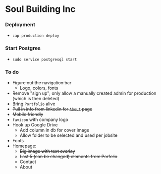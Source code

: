 # Soul Building Inc

### Deployment
* `cap production deploy`

### Start Postgres
* `sudo service postgresql start`


### To do
* ~~Figure out the navigation bar~~
  * Logo, colors, fonts
* Remove "sign up"; only allow a manually created admin for production (which is then deleted)
* Bring `Portfolio` alive
* ~~Pull in info from linkedin for `About` page~~
* ~~Mobile friendly~~
* `favicon` with company logo
* Hook up Google Drive
  * Add column in db for cover image
  * Allow folder to be selected and used per jobsite
* Fonts
* Homepage:
  * ~~Big image with text overlay~~
  * ~~Last 5 (can be changed) elements from Porfolio~~
  * Contact
  * About